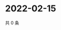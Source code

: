 # 2022-02-15

共 0 条

<!-- BEGIN WEIBO -->
<!-- 最后更新时间 Tue Feb 15 2022 14:10:56 GMT+0800 (China Standard Time) -->

<!-- END WEIBO -->
